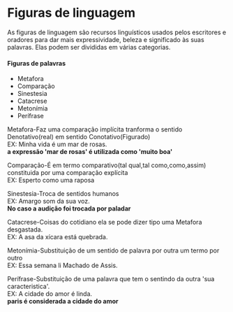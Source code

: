 # Figuras de linguagem
As figuras de linguagem são recursos linguísticos usados pelos escritores e oradores para dar mais expressividade, beleza e significado às suas palavras. Elas podem ser divididas em várias categorias.

#### Figuras de palavras 
* Metafora
* Comparação
* Sinestesia
* Catacrese
* Metonímia
* Perífrase

Metafora-Faz uma comparação implícita tranforma o sentido Denotativo(real) em sentido Conotativo(Figurado)\
EX: Minha vida é um mar de rosas.\
__a expressão 'mar de rosas' é utilizada como 'muito boa'__

Comparação-É em termo comparativo(tal qual,tal como,como,assim) constituida por uma comparação explícita\
EX: Esperto como uma raposa

Sinestesia-Troca de sentidos humanos\
EX: Amargo som da sua voz.\
__No caso a audição foi trocada por paladar__ 

Catacrese-Coisas do cotidiano ela se pode dizer tipo uma Metafora desgastada.\
EX: A asa da xícara está quebrada. 

Metonímia-Substituição de um sentido de palavra por outra um termo por outro\
EX: Essa semana li Machado de Assis.

Perífrase-Substituição de uma palavra que tem o sentindo da outra 'sua caracteristica'.\
EX: A cidade do amor é linda.\
__paris é considerada a cidade do amor__